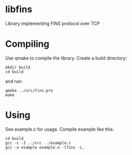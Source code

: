 # libfins
Library implementing FINS protocol over TCP

Compiling
=======
Use qmake to compile the library.
Create a build directory:

```
mkdir build
cd build
```

and run:

```
qmake ../src/fins.pro
make
```

Using
=======
See example.c for usage.
Compile example like this:

```
cd build
gcc -c -I ../src ../example.c
gcc -o example example.o -lfins -L.
```

